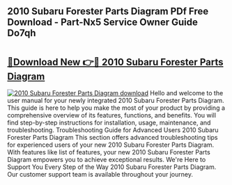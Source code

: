 ## 2010 Subaru Forester Parts Diagram PDf Free Download - Part-Nx5 Service Owner Guide Do7qh

# <h2><a href="http://dfr9g2.blite.top/?on=2010+Subaru+Forester+Parts+Diagram">🔗Download New 👉🔴 2010 Subaru Forester Parts Diagram</a></h2>

[![2010 Subaru Forester Parts Diagram download](https://i.imgur.com/lujVjoI.png)](http://dfr9g2.blite.top/?on=2010+Subaru+Forester+Parts+Diagram)
Hello and welcome to the user manual for your newly integrated 2010 Subaru Forester Parts Diagram. This guide is here to help you make the most of your product by providing a comprehensive overview of its features, functions, and benefits. You will find step-by-step instructions for installation, usage, maintenance, and troubleshooting. Troubleshooting Guide for Advanced Users 2010 Subaru Forester Parts Diagram This section offers advanced troubleshooting tips for experienced users of your new 2010 Subaru Forester Parts Diagram. With features like list of features, your new 2010 Subaru Forester Parts Diagram empowers you to achieve exceptional results. We're Here to Support You Every Step of the Way 2010 Subaru Forester Parts Diagram. Our customer support team is available throughout your journey.
